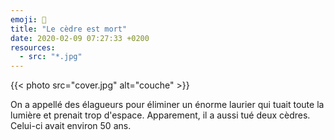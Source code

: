 ```yaml
---
emoji: 🌲
title: "Le cèdre est mort"
date: 2020-02-09 07:27:33 +0200
resources:
  - src: "*.jpg"
---
```

{{< photo src="cover.jpg" alt="couche" >}}

On a appellé des élagueurs pour éliminer un énorme laurier qui tuait toute la lumière et prenait trop d'espace. Apparement, il a aussi tué deux cèdres. Celui-ci avait environ 50 ans.
